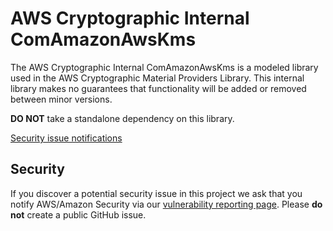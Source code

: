 # AWS Cryptographic Internal ComAmazonAwsKms 

The AWS Cryptographic Internal ComAmazonAwsKms is a modeled library used in the AWS Cryptographic Material Providers Library. This internal library makes no guarantees that functionality will be added or removed between minor versions.

**DO NOT** take a standalone dependency on this library. 

[Security issue notifications](./CONTRIBUTING.md#security-issue-notifications)

## Security
If you discover a potential security issue in this project
we ask that you notify AWS/Amazon Security via our
[vulnerability reporting page](http://aws.amazon.com/security/vulnerability-reporting/).
Please **do not** create a public GitHub issue.

